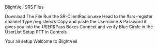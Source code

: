 BlightVeil SRS Files

Download The File 
Run the SR-ClientRadion.exe
Head to the #srs-register channel
Type /registersrs
Copy and paste the Username & Password it gives you into the USER&Pass Boxes 
Connect and verify Blue Circle in the UserList
Setup PTT in Controls

Your all setup 
Welcome to BlightVeil
